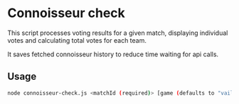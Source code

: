 # Connoisseur check
This script processes voting results for a given match, displaying individual votes and calculating total votes for each team.

It saves fetched connoisseur history to reduce time waiting for api calls.

## Usage
```sh
node connoisseur-check.js <matchId (required)> [game (defaults to "vail")] [fetch (fetches new data from VRML)]
```